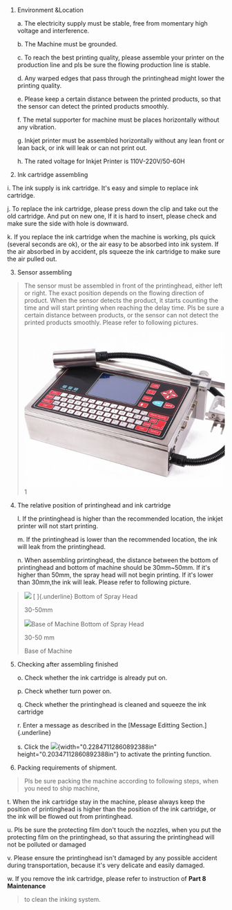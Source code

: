 1. Environment &Location

   a.  The electricity supply must be stable, free from momentary high voltage and interference.

   b.  The Machine must be grounded.

   c.  To reach the best printing quality, please assemble your printer on the production line and pls be sure the flowing production line is stable.

   d.  Any warped edges that pass through the printinghead might lower the printing quality.

   e.  Please keep a certain distance between the printed products, so that the sensor can detect the printed products smoothly.

   f.  The metal supporter for machine must be places horizontally without any vibration.

   g.  Inkjet printer must be assembled horizontally without any lean front or lean back, or ink will leak or can not print out.

   h.  The rated voltage for Inkjet Printer is 110V-220V/50-60H
>

2. Ink cartridge assembling
>

   i.  The ink supply is ink cartridge. It's easy and simple to replace ink cartridge.

   j.  To replace the ink cartridge, please press down the clip and take out the old cartridge. And put on new one, If it is hard to insert, please check and make sure the side with hole is downward.

   k.  If you replace the ink cartridge when the machine is working, pls quick (several seconds are ok), or the air easy to be absorbed into ink system. If the air absorbed in by accident, pls squeeze the ink cartridge to make sure the air pulled out.
>
3. Sensor assembling
>
> The sensor must be assembled in front of the printinghead, either left or right. The exact position depends on the flowing direction of product. When the sensor detects the product, it starts counting the time and will start printing when reaching the delay time. Pls be sure a certain distance between products, or the sensor can not detect the printed products smoothly. Please refer to following pictures.
>
>![](/assets/Image2.jpg)1
> 
>

4. The relative position of printinghead and ink cartridge

   l.  If the printinghead is higher than the recommended location, the inkjet printer will not start printing.

   m.  If the printinghead is lower than the recommended location, the ink will leak from the printinghead.

   n.  When assembling printinghead, the distance between the bottom of printinghead and bottom of machine should be 30mm\~50mm. If it's higher than 50mm, the spray head will not begin printing. If it's lower than 30mm,the ink will leak. Please refer to following picture.

> ![](media/image3.png) [ ]{.underline} Bottom of Spray Head
>
> 30-50mm
>
> ![](media/image4.png)Base of Machine Bottom of Spray Head
>
> 30-50 mm
>
> Base of Machine

5. Checking after assembling finished

   o.  Check whether the ink cartridge is already put on.

   p.  Check whether turn power on.

   q.  Check whether the printinghead is cleaned and squeeze the ink cartridge

   r.  Enter a message as described in the [Message Editting Section.]{.underline}

   s.  Click the ![](media/image5.png){width="0.22847112860892388in" height="0.20347112860892388in"} to activate the printing function.

6. Packing requirements of shipment.

> Pls be sure packing the machine according to following steps, when you need to ship machine,

t.  When the ink cartridge stay in the machine, please always keep the position of printinghead is higher than the position of the ink cartridge, or the ink will be flowed out from printinghead.

u.  Pls be sure the protecting film don't touch the nozzles, when you put the protecting film on the printinghead, so that assuring the printinghead will not be polluted or damaged

v.  Please ensure the printinghead isn't damaged by any possible accident during transportation, because it's very delicate and easily damaged.

w.  If you remove the ink cartridge, please refer to instruction of **Part 8 Maintenance**

> to clean the inking system.